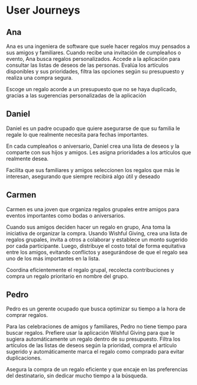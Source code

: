 # User Journeys

## Ana

Ana es una ingeniera de software que suele hacer regalos muy pensados a sus amigos y familiares.
Cuando recibe una invitación de cumpleaños o evento, Ana busca regalos personalizados. Accede a la aplicación para consultar las listas de deseos de las personas. Evalúa los artículos disponibles y sus prioridades, filtra las opciones según su presupuesto y realiza una compra segura. 

Escoge un regalo acorde a un presupuesto que no se haya duplicado, gracias a las sugerencias personalizadas de la aplicación

## Daniel

Daniel es un padre ocupado que quiere asegurarse de que su familia le regale lo que realmente necesita para fechas importantes.

En cada cumpleaños o aniversario, Daniel crea una lista de deseos y la comparte con sus hijos y amigos. Les asigna prioridades a los artículos que realmente desea. 

Facilita que sus familiares y amigos seleccionen los regalos que más le interesan, asegurando que siempre recibirá algo útil y deseado

## Carmen

Carmen es una joven que organiza regalos grupales entre amigos para eventos importantes como bodas o aniversarios.

Cuando sus amigos deciden hacer un regalo en grupo, Ana toma la iniciativa de organizar la compra. Usando Wishful Giving, crea una lista de regalos grupales, invita a otros a colaborar y establece un monto sugerido por cada participante. Luego, distribuye el costo total de forma equitativa entre los amigos, evitando conflictos y asegurándose de que el regalo sea uno de los más importantes en la lista.

Coordina eficientemente el regalo grupal, recolecta contribuciones y compra un regalo prioritario en nombre del grupo.

## Pedro 

Pedro es un gerente ocupado que busca optimizar su tiempo a la hora de comprar regalos.

Para las celebraciones de amigos y familiares, Pedro no tiene tiempo para buscar regalos. Prefiere usar la aplicación Wishful Giving para que le sugiera automáticamente un regalo dentro de su presupuesto. Filtra los artículos de las listas de deseos según la prioridad, compra el artículo sugerido y automáticamente marca el regalo como comprado para evitar duplicaciones.

Asegura la compra de un regalo eficiente y que encaje en las preferencias del destinatario, sin dedicar mucho tiempo a la búsqueda.


